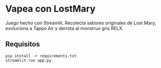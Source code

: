 
# Vapea con LostMary

Juego hecho con Streamlit. Recolecta sabores originales de Lost Mary, evoluciona a Tappo Air y derrota al monstruo gris RELX.

## Requisitos
```
pip install -r requirements.txt
streamlit run app.py
```
